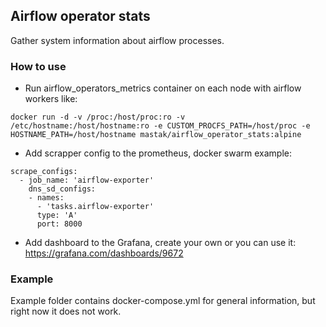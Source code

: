 ## Airflow operator stats

Gather system information about airflow processes. 

### How to use 

* Run airflow_operators_metrics container on each node with airflow workers like:  
```
docker run -d -v /proc:/host/proc:ro -v /etc/hostname:/host/hostname:ro -e CUSTOM_PROCFS_PATH=/host/proc -e HOSTNAME_PATH=/host/hostname mastak/airflow_operator_stats:alpine
```


* Add scrapper config to the prometheus, docker swarm example:
```
scrape_configs:
  - job_name: 'airflow-exporter'
    dns_sd_configs:
    - names:
      - 'tasks.airflow-exporter'
      type: 'A'
      port: 8000
```      
* Add dashboard to the Grafana, create your own or you can use it: https://grafana.com/dashboards/9672

### Example

Example folder contains docker-compose.yml for general information,
but right now it does not work.